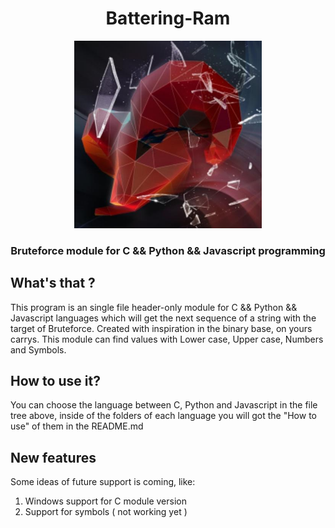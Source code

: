 <div align="center">
  <h1>Battering-Ram</h1>
  <img width="300px" src="./assets/Battering-Ram image.jpeg"/>
  <h3>Bruteforce module for C && Python && Javascript programming</h3>
</div>

## What's that ?
This program is an single file header-only module for C && Python && Javascript languages which will get the next sequence of a string with the target of Bruteforce. Created with inspiration in the binary base, on yours carrys. This module can find values with Lower case, Upper case, Numbers and Symbols.

## How to use it?
You can choose the language between C, Python and Javascript in the file tree above, inside of the folders of each language you will got the "How to use" of them in the README.md

## New features
Some ideas of future support is coming, like:
<ol>
  <li> Windows support for C module version</li>
  <li> Support for symbols ( not working yet )
</ol>




